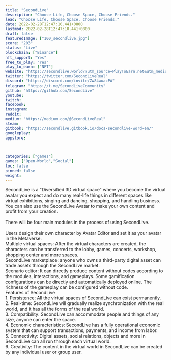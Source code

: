 ```yaml
---
title: "SecondLive"
description: "Choose Life, Choose Space, Choose Friends."
lead: "Choose Life, Choose Space, Choose Friends."
date: 2022-02-28T12:47:10.441+0800
lastmod: 2022-02-28T12:47:10.441+0800
draft: false
featuredImage: ["100_secondlive.jpg"]
score: "203"
status: "Live"
blockchain: ["Binance"]
nft_support: "Yes"
free_to_play: "Yes"
play_to_earn: ["NFT"]
website: "https://secondlive.world/?utm_source=PlayToEarn.net&utm_medium=organic&utm_campaign=gamepage"
twitter: "https://twitter.com/SecondLiveReal"
discord: "https://discord.com/invite/Zw84wuacPA"
telegram: "https://t.me/SecondLiveCommunity"
github: "https://github.com/SecondLive"
youtube: 
twitch: 
facebook: 
instagram: 
reddit: 
medium: "https://medium.com/@SecondLiveReal"
steam: 
gitbook: "https://secondlive.gitbook.io/docs-secondlive-word-en/"
googleplay: 
appstore: 

  
    
categories: ["games"]
games: ["Open-World","Social"]
toc: false
pinned: false
weight: 
---
```

‌SecondLive is a "Diversified 3D virtual space" where you become the virtual avatar you expect and do many real-life things in different spaces like virtual exhibitions, singing and dancing, shopping, and handling business. You can also use the SecondLive Avatar to make your own content and profit from your creation.<br> <br> There will be four main modules in the process of using SecondLive. <br> <br> Users design their own character by Avatar Editor and set it as your avatar in the Metaverse.<br> Multiple virtual spaces: After the virtual characters are created, the characters can be transferred to the lobby, games, concerts, workshop, shopping center and more spaces.<br> SecondLive marketplace: anyone who owns a third-party digital asset can trade assets through the SecondLive market.<br> Scenario editor: It can directly produce content without codes according to the modules, interactions, and gameplays. Some gamification configurations can be directly and automatically deployed online. The richness of the gameplay can be configured without code.<br> Features of SecondLive<br> 1. Persistence: All the virtual spaces of SecondLive can exist permanently.<br> 2. Real-time: SecondLive will gradually realize synchronization with the real world, and it has all the forms of the real world.<br> 3. Compatibility: SecondLive can accommodate people and things of any size, anyone can enter the space.<br> 4. Economic characteristics: SecondLive has a fully operational economic system that can support transactions, payments, and income from labor.<br> 5. Connectivity: Digital assets, social relations, objects and more in SecondLive can all run through each virtual world.<br> 6. Creativity: The content in the virtual world in SecondLive can be created by any individual user or group user.